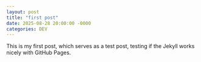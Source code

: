 ```yaml
---
layout: post
title: "first post"
date: 2025-08-28 20:00:00 -0000
categories: DEV
---
```


This is my first post, which serves as a test post, testing if the Jekyll works nicely with GitHub Pages.
